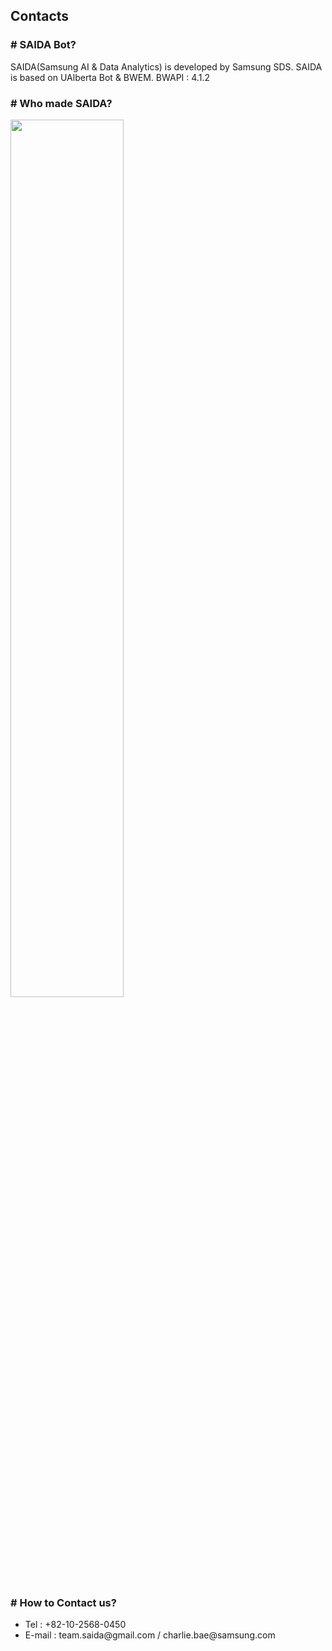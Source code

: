 <h2>Contacts</h2>

<div>
  <h3># SAIDA Bot?</h3>
  <p>SAIDA(Samsung AI & Data Analytics) is developed by Samsung SDS. SAIDA is based on UAlberta Bot & BWEM. BWAPI : 4.1.2</p>
</div>
<div>
  <h3># Who made SAIDA?</h3>
  <img width="60%" src="https://user-images.githubusercontent.com/34500497/47363581-16668200-d712-11e8-9f77-2b8fb0877e3e.jpg">
</div>

<div>
  <h3># How to Contact us?</h3>
  <ul>
    <li>Tel : +82-10-2568-0450  </li>
    <li>E-mail : team.saida@gmail.com / charlie.bae@samsung.com </li>
  </ul>
  
</div>
